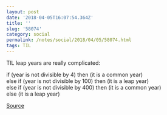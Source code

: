 ```yaml
---
layout: post
date: '2018-04-05T16:07:54.364Z'
title: ''
slug: '58074'
category: social
permalink: /notes/social/2018/04/05/58074.html
tags: TIL
---
```

TIL leap years are really complicated:

if (year is not divisible by 4) then (it is a common year)  
else if (year is not divisible by 100) then (it is a leap year)  
else if (year is not divisible by 400) then (it is a common year)  
else (it is a leap year)

[Source](https://en.wikipedia.org/wiki/Leap_year#Algorithm)
